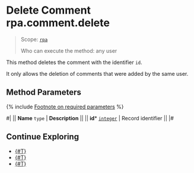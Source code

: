 # Delete Comment rpa.comment.delete

> Scope: [`rpa`](../../../scopes/permissions.md)
>
> Who can execute the method: any user

This method deletes the comment with the identifier `id`.

It only allows the deletion of comments that were added by the same user.

## Method Parameters

{% include [Footnote on required parameters](../../../../_includes/required.md) %}

#|
|| **Name**
`type` | **Description** ||
|| **id*** 
[`integer`](../../../data-types.md) | Record identifier ||
|#

## Continue Exploring 

- [{#T}](./index.md)
- [{#T}](./rpa-comment-add.md)
- [{#T}](./rpa-comment-update.md)